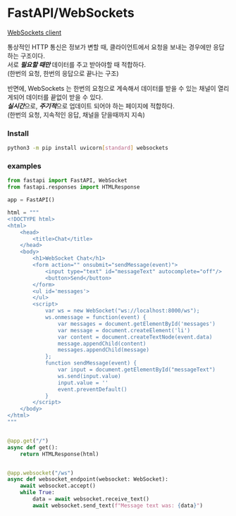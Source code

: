 # FastAPI/WebSockets

[WebSockets client](https://fastapi.tiangolo.com/ko/advanced/websockets/?h=websoc)  

통상적인 HTTP 통신은 정보가 변할 때, 클라이언트에서 요청을 보내는 경우에만 응답하는 구조이다.  
서로 ***필요할 때만*** 데이터를 주고 받아야할 때 적합하다.  
(한번의 요청, 한번의 응답으로 끝나는 구조)

반면에, WebSockets 는 한번의 요청으로 계속해서 데이터를 받을 수 있는 채널이 열리게되어 데이터를 끝없이 받을 수 있다.  
***실시간***으로, ***주기적***으로 업데이트 되어야 하는 페이지에 적합하다.  
(한번의 요청, 지속적인 응답, 채널을 닫을때까지 지속)  

### Install
```bash
python3 -m pip install uvicorn[standard] websockets
```

### examples
```python
from fastapi import FastAPI, WebSocket
from fastapi.responses import HTMLResponse

app = FastAPI()

html = """
<!DOCTYPE html>
<html>
    <head>
        <title>Chat</title>
    </head>
    <body>
        <h1>WebSocket Chat</h1>
        <form action="" onsubmit="sendMessage(event)">
            <input type="text" id="messageText" autocomplete="off"/>
            <button>Send</button>
        </form>
        <ul id='messages'>
        </ul>
        <script>
            var ws = new WebSocket("ws://localhost:8000/ws");
            ws.onmessage = function(event) {
                var messages = document.getElementById('messages')
                var message = document.createElement('li')
                var content = document.createTextNode(event.data)
                message.appendChild(content)
                messages.appendChild(message)
            };
            function sendMessage(event) {
                var input = document.getElementById("messageText")
                ws.send(input.value)
                input.value = ''
                event.preventDefault()
            }
        </script>
    </body>
</html>
"""


@app.get("/")
async def get():
    return HTMLResponse(html)


@app.websocket("/ws")
async def websocket_endpoint(websocket: WebSocket):
    await websocket.accept()
    while True:
        data = await websocket.receive_text()
        await websocket.send_text(f"Message text was: {data}")

```
